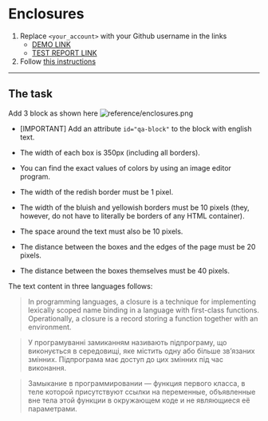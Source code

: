 # Enclosures
1. Replace `<your_account>` with your Github username in the links
    - [DEMO LINK](https://MykolaMak.github.io/layout_enclosures/) <br>
    - [TEST REPORT LINK](https://MykolaMak.github.io/layout_enclosures/report/html_report/)
2. Follow [this instructions](https://mate-academy.github.io/layout_task-guideline/)
___

## The task
Add 3 block as shown here ![reference/enclosures.png](reference/enclosures.png)
* [IMPORTANT] Add an attribute `id="qa-block"` to the block with english text.

* The width of each box is 350px (including all borders).
* You can find the exact values of colors by using an image editor program.
* The width of the redish border must be 1 pixel.
* The width of the bluish and yellowish borders must be 10 pixels (they, however, 
do not have to literally be borders of any HTML container).
* The space around the text must also be 10 pixels.
* The distance between the boxes and the edges of the page must be 20 pixels.
* The distance between the boxes themselves must be 40 pixels.

The text content in three languages follows:

> In programming languages, a closure is a technique for implementing lexically 
scoped name binding in a language with first-class functions. Operationally, a 
closure is a record storing a function together with an environment.

> У програмуванні замиканням називають підпрограму, що виконується в середовищі, 
яке містить одну або більше зв’язаних змінних. Підпрограма має доступ до цих 
змінних під час виконання.

> Замыкание в программировании — функция первого класса, в теле которой 
присутствуют ссылки на переменные, объявленные вне тела этой функции в 
окружающем коде и не являющиеся её параметрами. 
